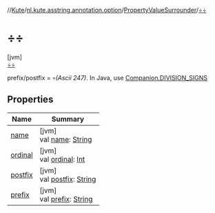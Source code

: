 //[Kute](../../../../index.md)/[nl.kute.asstring.annotation.option](../../index.md)/[PropertyValueSurrounder](../index.md)/[÷÷](index.md)

# ÷÷

[jvm]\
[÷÷](index.md)

prefix/postfix = `÷`*(Ascii 247)*. In Java, use [Companion.DIVISION_SIGNS](../-companion/-d-i-v-i-s-i-o-n_-s-i-g-n-s.md)

## Properties

| Name | Summary |
|---|---|
| [name](../../../nl.kute.hashing/-digest-method/-m-d5/index.md#-372974862%2FProperties%2F-1216412040) | [jvm]<br>val [name](../../../nl.kute.hashing/-digest-method/-m-d5/index.md#-372974862%2FProperties%2F-1216412040): [String](https://kotlinlang.org/api/latest/jvm/stdlib/kotlin/-string/index.html) |
| [ordinal](../../../nl.kute.hashing/-digest-method/-m-d5/index.md#-739389684%2FProperties%2F-1216412040) | [jvm]<br>val [ordinal](../../../nl.kute.hashing/-digest-method/-m-d5/index.md#-739389684%2FProperties%2F-1216412040): [Int](https://kotlinlang.org/api/latest/jvm/stdlib/kotlin/-int/index.html) |
| [postfix](../postfix.md) | [jvm]<br>val [postfix](../postfix.md): [String](https://kotlinlang.org/api/latest/jvm/stdlib/kotlin/-string/index.html) |
| [prefix](../prefix.md) | [jvm]<br>val [prefix](../prefix.md): [String](https://kotlinlang.org/api/latest/jvm/stdlib/kotlin/-string/index.html) |
